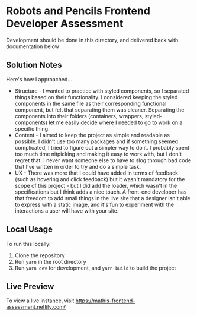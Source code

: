 # Robots and Pencils Frontend Developer Assessment
Development should be done in this directory, and delivered back with documentation below

## Solution Notes
Here's how I approached...

* Structure - I wanted to practice with styled components, so I separated things based on their functionality. I considered keeping the styled components in the same file as their corresponding functional component, but felt that separating them was cleaner. Separating the components into their folders (containers, wrappers, styled-components) let me easily decide where I needed to go to work on a specific thing.
* Content - I aimed to keep the project as simple and readable as possible. I didn't use too many packages and if something seemed complicated, I tried to figure out a simpler way to do it. I probably spent too much time nitpicking and making it easy to work with, but I don't regret that. I never want someone else to have to slog through bad code that I've written in order to try and do a simple task.
* UX - There was more that I could have added in terms of feedback (such as hovering and click feedback) but it wasn't mandatory for the scope of this project - but I did add the loader, which wasn't in the specifications but I think adds a nice touch. A front-end developer has that freedom to add small things in the live site that a designer isn't able to express with a static image, and it's fun to experiment with the interactions a user will have with your site.

## Local Usage

To run this locally:

1. Clone the repository
2. Run `yarn` in the root directory
3. Run `yarn dev` for development, and `yarn build` to build the project

## Live Preview

To view a live instance, visit https://mathis-frontend-assessment.netlify.com/

